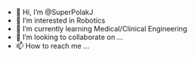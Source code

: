 - 👋 Hi, I’m @SuperPolakJ
- 👀 I’m interested in Robotics
- 🌱 I’m currently learning Medical/Clinical Engineering
- 💞️ I’m looking to collaborate on ...
- 📫 How to reach me ...

<!---
SuperPolakJ/SuperPolakJ is a ✨ special ✨ repository because its `README.md` (this file) appears on your GitHub profile.
You can click the Preview link to take a look at your changes.
--->
